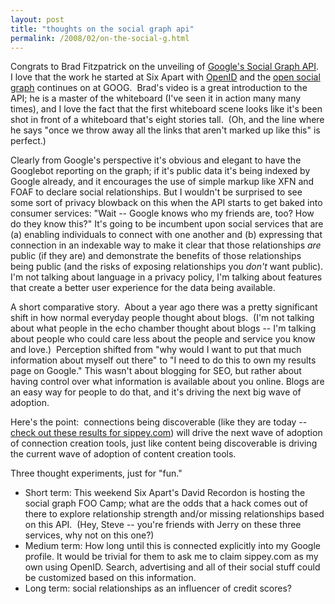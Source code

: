 ```yaml
---
layout: post
title: "thoughts on the social graph api"
permalink: /2008/02/on-the-social-g.html
---
```


<p>Congrats to Brad Fitzpatrick on the unveiling of <a href="http://code.google.com/apis/socialgraph/">Google's Social Graph API</a>.&nbsp; I love that the work he started at Six Apart with <a href="http://www.openid.net/">OpenID</a> and the <a href="http://www.sixapart.com/about/news/2007/09/were_opening_th.html">open social graph</a> continues on at GOOG.&nbsp; Brad's video is a great introduction to the API; he is a master of the
whiteboard (I've seen it in action many many times), and I love the
fact that the first whiteboard scene looks like it's been shot in front
of a whiteboard that's eight stories tall.&nbsp; (Oh, and the line where he
says &quot;once we throw away all the links that aren't marked up like this&quot;
is perfect.)</p>

<p>Clearly from Google's perspective it's obvious and elegant to have the Googlebot reporting on the graph; if it's public data it's being indexed by Google already, and it encourages the use of simple markup like XFN and FOAF to declare social relationships. But I wouldn't be surprised to see some sort of privacy blowback on this when the API starts to get baked into consumer services: &quot;Wait -- Google knows who my friends are, too? How do they know this?&quot; It's going to be incumbent upon social services that are (a) enabling individuals to connect with one another and (b) expressing that connection in an indexable way to make it clear that those relationships <em>are</em> public (if they are) and demonstrate the benefits of those relationships being public (and the risks of exposing relationships you <em>don't</em> want public).&nbsp; I'm not talking about language in a privacy policy, I'm talking about features that create a better user experience for the data being available.</p>

<p>A short comparative story.&nbsp; About a year ago there was a pretty significant shift in how normal everyday people thought about blogs.&nbsp; (I'm not talking about what people in the echo chamber thought about blogs -- I'm talking about people who could care less about the people and service you know and love.)&nbsp; Perception shifted from &quot;why would I want to put that much information about myself out there&quot; to &quot;I need to do this to own my results page on Google.&quot; This wasn't about blogging for SEO, but rather about having control over what information is available about you online. Blogs are an easy way for people to do that, and it's driving the next big wave of adoption.</p>

<p>Here's the point:&nbsp; connections being discoverable (like they are today -- <a href="http://socialgraph-resources.googlecode.com/svn/trunk/samples/findcontacts.html?q=sippey.com">check out these results for sippey.com</a>) will drive the next wave of adoption of connection creation tools, just like content being discoverable is driving the current wave of adoption of content creation tools. </p>

<p>Three thought experiments, just for &quot;fun.&quot;</p>

<ul><li>Short term: This weekend Six Apart's David Recordon is hosting the social graph FOO Camp; what are the odds that a hack comes out of there to explore relationship strength and/or missing relationships based on this API.&nbsp; (Hey, Steve -- you're friends with Jerry on these three services, why not on this one?)</li>

<li>Medium term: How long until this is connected explicitly into my Google profile. It would be trivial for them to ask me to claim sippey.com as my own using OpenID. Search, advertising and all of their social stuff could be customized based on this information.</li>

<li>Long term: social relationships as an influencer of credit scores?</li></ul>


